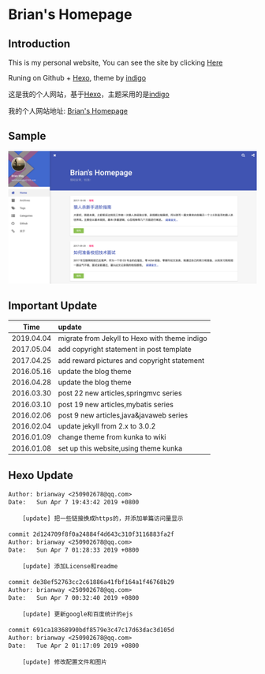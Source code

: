 # Brian's Homepage


## Introduction

This is my personal website, You can see the site by clicking [Here](https://brianway.github.io/)

Runing on Github + [Hexo](https://hexo.io/zh-cn/), theme by [indigo](https://github.com/yscoder/hexo-theme-indigo)


这是我的个人网站，基于[Hexo](https://hexo.io/zh-cn/)，主题采用的是[indigo](https://github.com/yscoder/hexo-theme-indigo)

我的个人网站地址: [Brian's Homepage](https://brianway.github.io/)


## Sample


![site-demo](img/indigo-home-demo.png)




## Important Update

| Time        | update |  
| :--------:  | :----- |
| 2019.04.04  | migrate from Jekyll to Hexo with theme indigo |
| 2017.05.04  | add copyright statement in post template      |
| 2017.04.25  | add reward pictures and copyright statement   |
| 2016.05.16  | update the blog theme                         |
| 2016.04.28  | update the blog theme                         |
| 2016.03.30  | post 22 new articles,springmvc series         |
| 2016.03.10  | post 19 new articles,mybatis series           |
| 2016.02.06  | post 9 new articles,java&javaweb series       |
| 2016.02.04  | update jekyll from 2.x to 3.0.2       		  |  
| 2016.01.09  | change theme from kunka to wiki               |
| 2016.01.08  | set up this website,using theme kunka         |  



## Hexo Update

```
Author: brianway <250902678@qq.com>
Date:   Sun Apr 7 19:43:42 2019 +0800

    [update] 把一些链接换成https的，并添加单篇访问量显示

commit 2d124709f8f0a24884f4d643c310f3116883fa2f
Author: brianway <250902678@qq.com>
Date:   Sun Apr 7 01:28:33 2019 +0800

    [update] 添加License和readme

commit de38ef52763cc2c61886a41fbf164a1f46768b29
Author: brianway <250902678@qq.com>
Date:   Sun Apr 7 00:32:40 2019 +0800

    [update] 更新google和百度统计的ejs

commit 691ca18368990bdf8579e3c47c17d63dac3d105d
Author: brianway <250902678@qq.com>
Date:   Tue Apr 2 01:17:09 2019 +0800

    [update] 修改配置文件和图片


```
